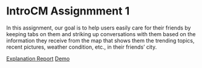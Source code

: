 # IntroCM Assignmment 1

In this assignment, our goal is to help users easily care for their friends by keeping tabs on them and striking up conversations with them based on the information they receive from the map that shows them the trending topics, recent pictures, weather condition, etc., in their friends’ city. 

[Explanation Report](https://docs.google.com/document/d/1q3BFsJH-1Cz_91XxCL3S2DhNBggqC9ut3DsGdwqfKxA/edit?usp=sharing)
[Demo](http://bc55phoenix.github.io/cm1/)
